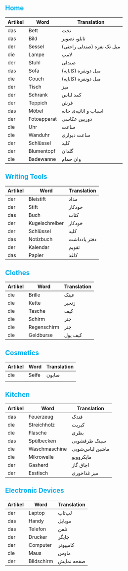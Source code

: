 ## <font color="#00b0f0">Home</font>

| Artikel | Word        | Translation               |
| ------- | ----------- | ------------------------- |
| das     | Bett        | تخت                       |
| das     | Bild        | تابلو، تصویر              |
| der     | Sessel      | مبل تک نفره (صندلی راحتی) |
| die     | Lampe       | لامپ                      |
| der     | Stuhl       | صندلی                     |
| das     | Sofa        | مبل دونفره (کاناپه)       |
| die     | Couch       | مبل دونفره (کاناپه)       |
| der     | Tisch       | میز                       |
| der     | Schrank     | کمد لباس                  |
| der     | Teppich     | فرش                       |
| das     | Möbel       | اسباب و اثاثیه‌ی خانه     |
| der     | Fotoapparat | دوربین عکاسی              |
| die     | Uhr         | ساعت                      |
| die     | Wanduhr     | ساعت دیواری               |
| der     | Schlüssel   | کلید                      |
| der     | Blumentopf  | گلدان                     |
| die     | Badewanne   | وان حمام                  |
## <font color="#00b0f0">Writing Tools</font>

| Artikel | Word           | Translation  |
| ------- | -------------- | ------------ |
| der     | Bleistift      | مداد         |
| der     | Stift          | خودکار       |
| das     | Buch           | کتاب         |
| der     | Kugelschreiber | خودکار       |
| der     | Schlüssel      | کلید         |
| das     | Notizbuch      | دفتر یادداشت |
| der     | Kalendar       | تقویم        |
| das     | Papier         | کاغذ         |

## <font color="#00b0f0">Clothes</font>

| Artikel | Word        | Translation |
| ------- | ----------- | ----------- |
| die     | Brille      | عینک        |
| die     | Kette       | زنجیر       |
| die     | Tasche      | کیف         |
| die     | Schirm      | چتر         |
| die     | Regenschirm | چتر         |
| die     | Geldburse   | کیف پول     |
## <font color="#00b0f0">Cosmetics</font>

| Artikel | Word  | Translation |
| ------- | ----- | ----------- |
| die     | Seife | صابون       |
|         |       |             |
## <font color="#00b0f0">Kitchen</font>

| Artikel | Word          | Translation     |
| ------- | ------------- | --------------- |
| das     | Feuerzeug     | فندک            |
| die     | Streichholz   | کبریت           |
| die     | Flasche       | بطری            |
| das     | Spülbecken    | سینک ظرفشویی    |
| die     | Waschmaschine | ماشین لباس‌شویی |
| die     | Mikrowelle    | مایکروویو       |
| der     | Gasherd       | اجاق گاز        |
| der     | Esstisch      | میز غذاخوری     |

## <font color="#00b0f0">Electronic Devices</font>

| Artikel | Word       | Translation |
| ------- | ---------- | ----------- |
| der     | Laptop     | لپ‌تاپ      |
| das     | Handy      | موبایل      |
| das     | Telefon    | تلفن        |
| der     | Drucker    | چاپگر       |
| der     | Computer   | کامپیوتر    |
| die     | Maus       | ماوس        |
| der     | Bildschirm | صفحه نمایش  |
